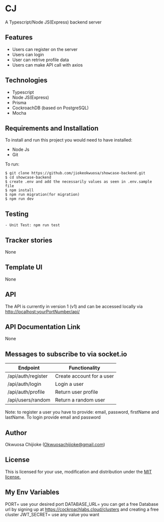 # CJ
A Typescript/Node JS(Express) backend server

## Features

- Users can register on the server
- Users can login
- User can retrive profile data
- Users can make API call with axios

## Technologies

- Typescript
- Node JS(Express)
- Prisma
- CockroachDB (based on PostgreSQL)
- Mocha

## Requirements and Installation

To install and run this project you would need to have installed:
- Node Js
- Git

To run:
```
$ git clone https://github.com/jiokeokwuosa/showcase-backend.git
$ cd showcase-backend
$ create .env and add the necessarily values as seen in .env.sample file
$ npm install
$ npm run migration(for migration)
$ npm run dev
```

## Testing
```
- Unit Test: npm run test
```

## Tracker stories

None

## Template UI

None

## API

The API is currently in version 1 (v1) and can be accessed locally via [http://localhost:yourPortNumber/api/](http://localhost:yourPortNumber/api/)

## API Documentation Link

None

## Messages to subscribe to via socket.io

| Endpoint                                         | Functionality                            |
| ------------------------------------------------ | -----------------------------------------|
| /api/auth/register     | Create account for a user           |
| /api/auth/login   | Login a user          |
| /api/auth/profile          | Return user profile                          |
| /api/users/random   | Return a random user           |

Note: to register a user you have to provide: email, password, firstName and lastName. To login provide email and password


## Author

Okwuosa Chijioke (Okwuosachijioke@gmail.com)

## License

This is licensed for your use, modification and distribution under the [MIT license.](https://opensource.org/licenses/MIT)

## My Env Variables
PORT= use your desired port
DATABASE_URL= you can get a free Database url by signing up at https://cockroachlabs.cloud/clusters and creating a free cluster
JWT_SECRET= use any value you want


